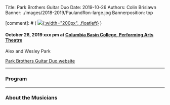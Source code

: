 Title: Park Brothers Guitar Duo
Date: 2019-10-26
Authors: Colin Brislawn
Banner: ./images/2018-2019/PaulandRon-large.jpg
Bannerposition: top

[comment]: # ( [![ ]({filename}/images/2017-2018/aeolus-quartet-400.jpg){:width="200px", .floatleft}]({filename}./AeolusQuartet.md) )


#### October 26, 2019 xxx pm at [Columbia Basin College, Performing Arts Theatre](https://goo.gl/maps/BZDawJuNMRM2)

Alex and Wesley Park

[Park Brothers Guitar Duo website](https://www.parkbrothersguitar.com/)


---

### Program



---

### About the Musicians

